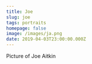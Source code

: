 ```yaml
---
title: Joe
slug: joe
tags: portraits
homepage: false
image: /images/ja.png
date: 2019-04-03T23:00:00.000Z
---
```

Picture of Joe Aitkin
